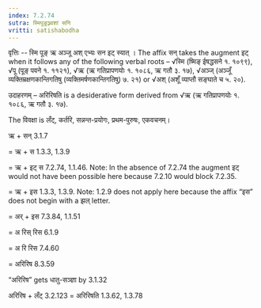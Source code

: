 ```yaml
---
index: 7.2.74
sutra: स्मिपूङ्रञ्ज्वशां सनि
vritti: satishabodha
---
```



वृत्तिः -- स्मि पूङ् ऋ अञ्जू अश् एभ्यः सन इट् स्यात् । The affix सन् takes the augment इट् when it follows any of the following verbal roots – √स्मि (ष्मिङ् ईषद्धसने १. १०९९), √पू (पूङ् पवने १. ११२१), √ऋ (ऋ गतिप्रापणयोः १. १०८६, ऋ गतौ ३. १७), √अञ्ज् (अञ्जूँ व्यक्तिम्रक्षणकान्तिगतिषु (व्यक्तिमर्षणकान्तिगतिषु) ७. २१) or √अश् (अशूँ व्याप्तौ सङ्घाते च ५. २०).


उदाहरणम् – अरिरिषति is a desiderative form derived from √ऋ (ऋ गतिप्रापणयोः १. १०८६, ऋ गतौ ३. १७).

The विवक्षा is लँट्, कर्तरि, सन्नन्त-प्रयोगः, प्रथम-पुरुषः, एकवचनम्।


ऋ + सन् 3.1.7

= ऋ + स 1.3.3, 1.3.9

= ऋ + इट् स 7.2.74, 1.1.46. Note: In the absence of 7.2.74 the augment इट् would not have been possible here because 7.2.10 would block 7.2.35.

= ऋ + इस 1.3.3, 1.3.9. Note: 1.2.9 does not apply here because the affix “इस” does not begin with a झल् letter.

= अर् + इस 7.3.84, 1.1.51

= अ रिस् रिस 6.1.9

= अ रि रिस 7.4.60

= अरिरिष 8.3.59

“अरिरिष” gets धातु-सञ्ज्ञा by 3.1.32


अरिरिष + लँट् 3.2.123 = अरिरिषति 1.3.62, 1.3.78

